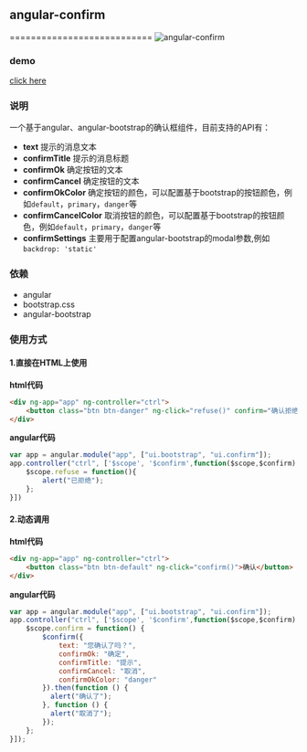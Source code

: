 ## angular-confirm
===========================
![angular-confirm](https://github.com/linjinying/angular-components/blob/master/angular-confirm/screenshot.png)  

### demo
[click here](http://www.w3cin.com/demo/angular-components/angular-confirm/)
### 说明
一个基于angular、angular-bootstrap的确认框组件，目前支持的API有：  

- **text** 提示的消息文本
- **confirmTitle** 提示的消息标题
- **confirmOk** 确定按钮的文本
- **confirmCancel** 确定按钮的文本
- **confirmOkColor** 确定按钮的颜色，可以配置基于bootstrap的按钮颜色，例如`default`，`primary`，`danger`等
- **confirmCancelColor** 取消按钮的颜色，可以配置基于bootstrap的按钮颜色，例如`default`，`primary`，`danger`等
- **confirmSettings** 主要用于配置angular-bootstrap的modal参数,例如`backdrop: 'static'`

### 依赖
- angular
- bootstrap.css
- angular-bootstrap 

### 使用方式
#### 1.直接在HTML上使用

**html代码**
```html
<div ng-app="app" ng-controller="ctrl">
    <button class="btn btn-danger" ng-click="refuse()" confirm="确认拒绝吗？" confirm-ok="确定" confirm-cancel="取消" confirm-ok-color="danger" confirm-title="确认消息">拒绝</button>
</div>
```
**angular代码**
```javascript
var app = angular.module("app", ["ui.bootstrap", "ui.confirm"]);
app.controller("ctrl", ['$scope', '$confirm',function($scope,$confirm) {
    $scope.refuse = function(){
        alert("已拒绝");
    };
}])
```
#### 2.动态调用

**html代码**
```html
<div ng-app="app" ng-controller="ctrl">
    <button class="btn btn-default" ng-click="confirm()">确认</button>
</div>
```
**angular代码**
```javascript
var app = angular.module("app", ["ui.bootstrap", "ui.confirm"]);
app.controller("ctrl", ['$scope', '$confirm',function($scope,$confirm) {
    $scope.confirm = function() {
        $confirm({
            text: "您确认了吗？",
            confirmOk: "确定",
            confirmTitle: "提示",
            confirmCancel: "取消",
            confirmOkColor: "danger"
        }).then(function () {
          alert("确认了");
        }, function () {
          alert("取消了");
        });
    };
}]);
```
